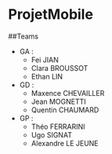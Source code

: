 # ProjetMobile

##Teams
- GA :
  - Fei JIAN
  - Clara BROUSSOT
  - Ethan LIN
- GD :
  - Maxence CHEVAILLER
  - Jean MOGNETTI
  - Quentin CHAUMARD
- GP :
  - Théo FERRARINI
  - Ugo SIGNAT
  - Alexandre LE JEUNE
